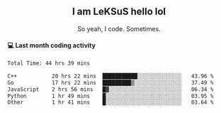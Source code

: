 <h2 align="center">I am LeKSuS hello lol</h2>
<p align="center">So yeah, I code. Sometimes.</p>

#### :computer: Last month coding activity
<!--START_SECTION:waka-->

```txt
Total Time: 44 hrs 39 mins

C++           20 hrs 22 mins  ███████████░░░░░░░░░░░░░░   43.96 %
Go            17 hrs 22 mins  █████████▒░░░░░░░░░░░░░░░   37.49 %
JavaScript    2 hrs 56 mins   █▓░░░░░░░░░░░░░░░░░░░░░░░   06.34 %
Python        1 hr 49 mins    █░░░░░░░░░░░░░░░░░░░░░░░░   03.95 %
Other         1 hr 41 mins    █░░░░░░░░░░░░░░░░░░░░░░░░   03.64 %
```

<!--END_SECTION:waka-->

